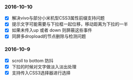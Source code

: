 ### 2016-10-10
- [x] 解决vivo与部分小米机型CSS3属性前缀支持问题
- [x] 提示文字可能需要与下拉框一起位移，移动距离为下拉的一半
- [x] 如果未传入up 或者 down 则屏蔽这些事件
- [x] 同屏多dropload的节点删除与检测问题

### 2016-10-9
- [x] scroll to bottom 防抖
- [x] 下拉的时候对文字做淡入淡出处理
- [x] 支持传入CSS3选择器进行选择